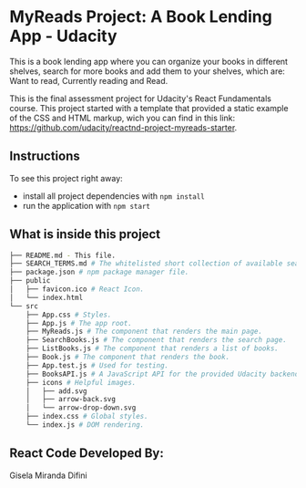 # MyReads Project: A Book Lending App - Udacity

This is a book lending app where you can organize your books in different shelves, search for more books and add them to your shelves, which are: Want to read, Currently reading and Read.

This is the final assessment project for Udacity's React Fundamentals course. This project started with a template that provided a static example of the CSS and HTML markup, wich you can find in this link: https://github.com/udacity/reactnd-project-myreads-starter.

## Instructions
To see this project right away:

* install all project dependencies with `npm install`
* run the application with `npm start`

## What is inside this project
```bash
├── README.md - This file.
├── SEARCH_TERMS.md # The whitelisted short collection of available search terms.
├── package.json # npm package manager file.
├── public
│   ├── favicon.ico # React Icon.
│   └── index.html
└── src
    ├── App.css # Styles.
    ├── App.js # The app root.
    ├── MyReads.js # The component that renders the main page.
    ├── SearchBooks.js # The component that renders the search page.
    ├── ListBooks.js # The component that renders a list of books.
    ├── Book.js # The component that renders the book.
    ├── App.test.js # Used for testing.
    ├── BooksAPI.js # A JavaScript API for the provided Udacity backend.
    ├── icons # Helpful images.
    │   ├── add.svg
    │   ├── arrow-back.svg
    │   └── arrow-drop-down.svg
    ├── index.css # Global styles.
    └── index.js # DOM rendering.
```

## React Code Developed By:
Gisela Miranda Difini